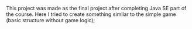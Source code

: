 This project was made as the final project after completing Java SE part of the course.
Here I tried to create something similar to the simple game (basic structure without game logic);
